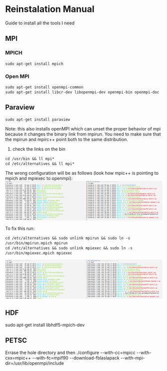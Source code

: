 # Reinstalation Manual
Guide to install all the tools I need

## MPI

### MPICH

```
sudo apt-get install mpich
```

### Open MPI
```
sudo apt-get install openmpi-common
sudo apt-get install libcr-dev libopenmpi-dev openmpi-bin openmpi-doc
```
## Paraview

```
sudo apt-get install paraview  
```

Note: this also installs openMPI which can unset the proper behavior of mpi because it changes the binary link from mpirun. You need to make sure that the mpirun and mpirc++ point both to the same distribution.

1. check the links on the bin
```
cd /usr/bin && ll mpi*
cd /etc/alternatives && ll mpi*
```
The wrong configuration will be as follows (look how mpic++ is pointing to mpich and mpiexec to openmpi):
![Wrong config](images/badConfiguration.png)

To fix this run:
```
cd /etc/alternatives && sudo unlink mpirun && sudo ln -s /usr/bin/mpirun.mpich mpirun
cd /etc/alternatives && sudo unlink mpiexec && sudo ln -s /usr/bin/mpiexec.mpich mpiexec
```
![Correct config](images/correctConfig.png)

## HDF

sudo apt-get install libhdf5-mpich-dev

## PETSC

Errase the hole directory and then 
./configure --with-cc=mpicc --with-cxx=mpic++ --with-fc=mpif90 --download-fblaslapack --with-mpi-dir=/usr/lib/openmpi/include
